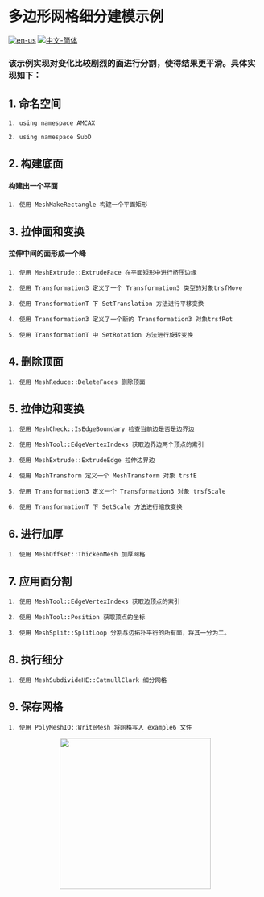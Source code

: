 # 多边形网格细分建模示例

[![en-us](https://img.shields.io/badge/en-us-yellow.svg)](./README.md) [![中文-简体](https://img.shields.io/badge/%E4%B8%AD%E6%96%87-%E7%AE%80%E4%BD%93-red.svg)](./README.zh_cn.md)

### 该示例实现对变化比较剧烈的面进行分割，使得结果更平滑。具体实现如下：


## 1. 命名空间


	1. using namespace AMCAX
	
	2. using namespace SubD

## 2. 构建底面

#### 构建出一个平面
	1. 使用 MeshMakeRectangle 构建一个平面矩形

## 3. 拉伸面和变换

#### 拉伸中间的面形成一个峰

	1. 使用 MeshExtrude::ExtrudeFace 在平面矩形中进行挤压边缘
	
	2. 使用 Transformation3 定义了一个 Transformation3 类型的对象trsfMove
	
	3. 使用 TransformationT 下 SetTranslation 方法进行平移变换
	
	4. 使用 Transformation3 定义了一个新的 Transformation3 对象trsfRot
	
	5. 使用 TransformationT 中 SetRotation 方法进行旋转变换

## 4. 删除顶面

	1. 使用 MeshReduce::DeleteFaces 删除顶面

## 5. 拉伸边和变换

	1. 使用 MeshCheck::IsEdgeBoundary 检查当前边是否是边界边
	
	2. 使用 MeshTool::EdgeVertexIndexs 获取边界边两个顶点的索引
	
	3. 使用 MeshExtrude::ExtrudeEdge 拉伸边界边
	
	4. 使用 MeshTransform 定义一个 MeshTransform 对象 trsfE
	
	5. 使用 Transformation3 定义一个 Transformation3 对象 trsfScale
	
	6. 使用 TransformationT 下 SetScale 方法进行缩放变换

## 6. 进行加厚

	1. 使用 MeshOffset::ThickenMesh 加厚网格

## 7. 应用面分割

	1. 使用 MeshTool::EdgeVertexIndexs 获取边顶点的索引
	
	2. 使用 MeshTool::Position 获取顶点的坐标
	
	3. 使用 MeshSplit::SplitLoop 分割与边拓扑平行的所有面，将其一分为二。

## 8. 执行细分

	1. 使用 MeshSubdivideHE::CatmullClark 细分网格


## 9. 保存网格

	1. 使用 PolyMeshIO::WriteMesh 将网格写入 example6 文件

<div align = center><img src="https://img2.imgtp.com/2024/05/15/BPPuDS0x.png" width="300" height="300">

